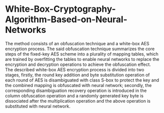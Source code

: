 # White-Box-Cryptography-Algorithm-Based-on-Neural-Networks
The method consists of an obfuscation technique and a white-box AES encryption process. The said obfuscation technique summarizes the core steps of the fixed-key AES scheme into a plurality of mapping tables, which are trained by overfitting the tables to enable neural networks to replace the encryption and decryption operations to achieve the obfuscation effect. The described white-box AES encryption process is divided into two stages, firstly, the round key addition and byte substitution operation of each round of AES is disambiguated with class S-box to protect the key and the combined mapping is obfuscated with neural network; secondly, the corresponding disambiguation recovery operation is introduced in the column obfuscation operation and a randomly generated key byte is dissociated after the multiplication operation and the above operation is substituted with neural network.
